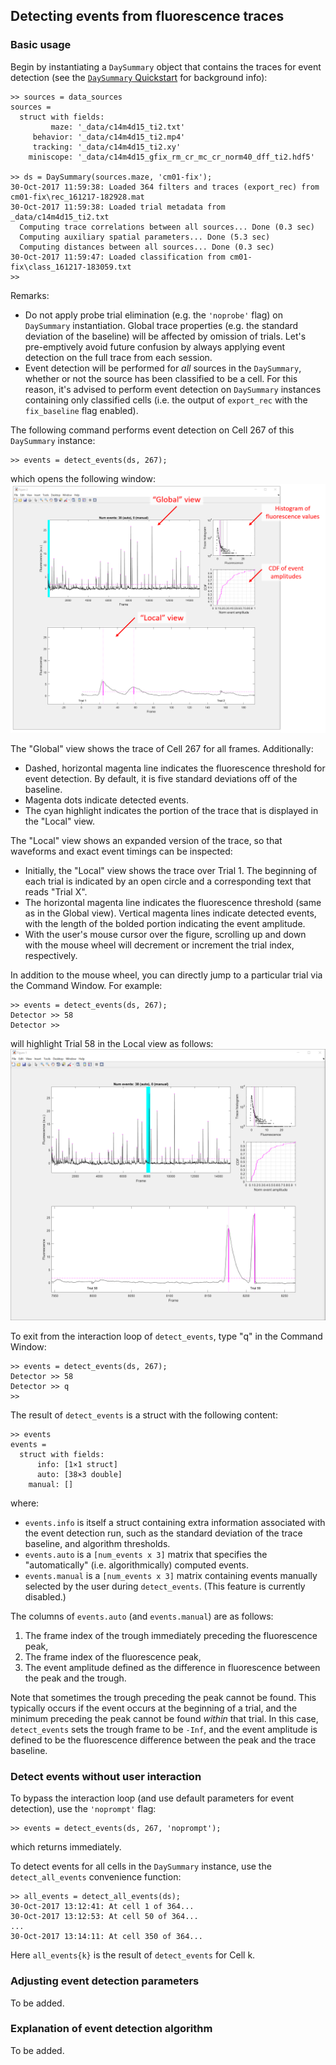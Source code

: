 ## Detecting events from fluorescence traces

### Basic usage

Begin by instantiating a `DaySummary` object that contains the traces for event detection (see the [`DaySummary` Quickstart](docs/ds_quickstart.md) for background info):
```
>> sources = data_sources
sources = 
  struct with fields:
         maze: '_data/c14m4d15_ti2.txt'
     behavior: '_data/c14m4d15_ti2.mp4'
     tracking: '_data/c14m4d15_ti2.xy'
    miniscope: '_data/c14m4d15_gfix_rm_cr_mc_cr_norm40_dff_ti2.hdf5'

>> ds = DaySummary(sources.maze, 'cm01-fix');
30-Oct-2017 11:59:38: Loaded 364 filters and traces (export_rec) from cm01-fix\rec_161217-182928.mat
30-Oct-2017 11:59:38: Loaded trial metadata from _data/c14m4d15_ti2.txt
  Computing trace correlations between all sources... Done (0.3 sec)
  Computing auxiliary spatial parameters... Done (5.3 sec)
  Computing distances between all sources... Done (0.3 sec)
30-Oct-2017 11:59:47: Loaded classification from cm01-fix\class_161217-183059.txt
>> 
```

Remarks:
- Do not apply probe trial elimination (e.g. the `'noprobe'` flag) on `DaySummary` instantiation. Global trace properties (e.g. the standard deviation of the baseline) will be affected by omission of trials. Let's pre-emptively avoid future confusion by always applying event detection on the full trace from each session.
- Event detection will be performed for _all_ sources in the `DaySummary`, whether or not the source has been classified to be a cell. For this reason, it's advised to perform event detection on `DaySummary` instances containing only classified cells (i.e. the output of `export_rec` with the `fix_baseline` flag enabled).

The following command performs event detection on Cell 267 of this `DaySummary` instance:
```
>> events = detect_events(ds, 267);
```
which opens the following window:
![Detect_events GUI](eventdetect_trial1.PNG)

The "Global" view shows the trace of Cell 267 for all frames. Additionally:
- Dashed, horizontal magenta line indicates the fluorescence threshold for event detection. By default, it is five standard deviations off of the baseline.
- Magenta dots indicate detected events.
- The cyan highlight indicates the portion of the trace that is displayed in the "Local" view.

The "Local" view shows an expanded version of the trace, so that waveforms and exact event timings can be inspected:
- Initially, the "Local" view shows the trace over Trial 1. The beginning of each trial is indicated by an open circle and a corresponding text that reads "Trial X".
- The horizontal magenta line indicates the fluorescence threshold (same as in the Global view). Vertical magenta lines indicate detected events, with the length of the bolded portion indicating the event amplitude.
- With the user's mouse cursor over the figure, scrolling up and down with the mouse wheel will decrement or increment the trial index, respectively.

In addition to the mouse wheel, you can directly jump to a particular trial via the Command Window. For example:
```
>> events = detect_events(ds, 267);
Detector >> 58
Detector >>
```
will highlight Trial 58 in the Local view as follows:
![Detect_events GUI Trial 58](eventdetect_trial58.PNG)

To exit from the interaction loop of `detect_events`, type "q" in the Command Window:
```
>> events = detect_events(ds, 267);
Detector >> 58
Detector >> q
>> 
```

The result of `detect_events` is a struct with the following content:
```
>> events
events = 
  struct with fields:
      info: [1×1 struct]
      auto: [38×3 double]
    manual: []
```
where:
- `events.info` is itself a struct containing extra information associated with the event detection run, such as the standard deviation of the trace baseline, and algorithm thresholds.
- `events.auto` is a `[num_events x 3]` matrix that specifies the "automatically" (i.e. algorithmically) computed events.
- `events.manual` is a `[num_events x 3]` matrix containing events manually selected by the user during `detect_events`. (This feature is currently disabled.)

The columns of `events.auto` (and `events.manual`) are as follows:
1. The frame index of the trough immediately preceding the fluorescence peak,
2. The frame index of the fluorescence peak,
3. The event amplitude defined as the difference in fluorescence between the peak and the trough.

Note that sometimes the trough preceding the peak cannot be found. This typically occurs if the event occurs at the beginning of a trial, and the minimum preceding the peak cannot be found _within_ that trial. In this case, `detect_events` sets the trough frame to be `-Inf`, and the event amplitude is defined to be the fluorescence difference between the peak and the trace baseline.

### Detect events without user interaction

To bypass the interaction loop (and use default parameters for event detection), use the `'noprompt'` flag:
```
>> events = detect_events(ds, 267, 'noprompt');
```
which returns immediately.

To detect events for all cells in the `DaySummary` instance, use the `detect_all_events` convenience function:
```
>> all_events = detect_all_events(ds);
30-Oct-2017 13:12:41: At cell 1 of 364...
30-Oct-2017 13:12:53: At cell 50 of 364...
...
30-Oct-2017 13:14:11: At cell 350 of 364...
```
Here `all_events{k}` is the result of `detect_events` for Cell k.


### Adjusting event detection parameters

To be added.

### Explanation of event detection algorithm

To be added.
